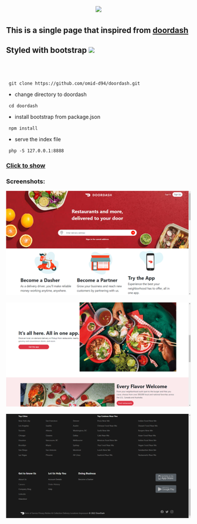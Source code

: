 # <p align="center"> <a href="https://www.doordash.com/"><img height="100px" src="https://1000logos.net/wp-content/uploads/2021/06/DoorDash-Logo-2014.png"></a></p>

## <p>This is a single page that inspired from [doordash](https://www.doordash.com/) </p>
## <p>Styled with bootstrap <img src="https://upload.wikimedia.org/wikipedia/commons/thumb/b/b2/Bootstrap_logo.svg/2560px-Bootstrap_logo.svg.png" height="30px"> 

<br><br>

<pre><code> git clone https://github.com/omid-d94/doordash.git </code></pre>

- change directory to doordash

<pre><code> cd doordash </code></pre>

- install bootstrap from package.json

<pre><code> npm install </code></pre>

- serve the index file 

<pre><code> php -S 127.0.0.1:8888 </code></pre>

### [Click to show](http://127.0.0.1:8888/)

### Screenshots:

<img src="screenshot/screenshot1.png" alt="Doordash"><br><br>
<img src="screenshot/screenshot2.png" alt="Doordash"><br><br>
<img src="screenshot/screenshot3.png" alt="Doordash"><br><br>



